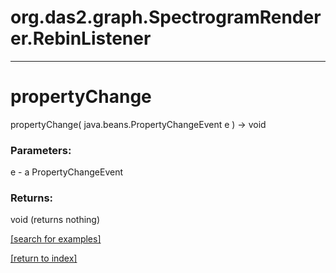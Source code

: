 # org.das2.graph.SpectrogramRenderer.RebinListener



***
<a name="propertyChange"></a>
# propertyChange
propertyChange( java.beans.PropertyChangeEvent e ) &rarr; void



### Parameters:
e - a PropertyChangeEvent

### Returns:
void (returns nothing)


<a href="https://github.com/autoplot/dev/search?q=propertyChange&unscoped_q=propertyChange">[search for examples]</a>

<a href="https://github.com/autoplot/documentation/blob/master/javadoc/index-all.md">[return to index]</a>

